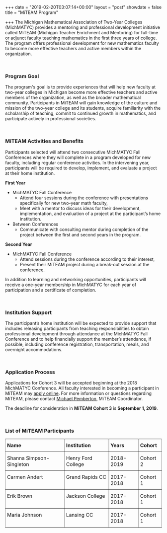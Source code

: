 +++
date = "2019-02-20T03:07:14+00:00"
layout = "post"
showdate = false
title = "MiTEAM Program"

+++
The Michigan Mathematical Association of Two-Year Colleges (MichMATYC) provides a mentoring and professional development initiative called MiTEAM (Michigan Teacher Enrichment and Mentoring) for full-time or adjunct faculty teaching mathematics in the first three years of college. The program offers professional development for new mathematics faculty to become more effective teachers and active members within the organization.

</br>

### Program Goal

The program's goal is to provide experiences that will help new faculty at two-year colleges in Michigan become more effective teachers and active members of the organization, as well as the broader mathematical community. Participants in MiTEAM will gain knowledge of the culture and mission of the two-year college and its students, acquire familiarity with the scholarship of teaching, commit to continued growth in mathematics, and participate actively in professional societies.

</br>

### MiTEAM Activities and Benefits

Participants selected will attend two consecutive MichMATYC Fall Conferences where they will complete in a program developed for new faculty, including regular conference activities. In the intervening year, participants will be required to develop, implement, and evaluate a project at their home institution.

**First Year**

* MichMATYC Fall Conference
  * Attend four sessions during the conference with presentations specifically for new two-year math faculty,
  * Meet with a mentor to discuss ideas for their development, implementation, and evaluation of a project at the participant’s home institution.
* Between Conferences
  * Communicate with consulting mentor during completion of the project between the first and second years in the program.

**Second Year**

* MichMATYC Fall Conference
  * Attend sessions during the conference according to their interest,
  * Present their MiTEAM project during a break-out session at the conference.

In addition to learning and networking opportunities, participants will receive a one-year membership in MichMATYC for each year of participation and a certificate of completion.

</br>

### Institution Support

The participant’s home institution will be expected to provide support that includes releasing participants from teaching responsibilities to obtain professional development through attendance at the MichMATYC Fall Conference and to help financially support the member’s attendance, if possible, including conference registration, transportation, meals, and overnight accommodations.

</br>

### Application Process

Applications for Cohort 3 will be accepted beginning at the 2018 MichMATYC Conference. All faculty interested in becoming a participant in MiTEAM may [apply online](http://bit.ly/MiTeam). For more information or questions regarding MiTEAM, please contact [Michael Pemberton](mailto:pembertm@lcc.edu), MiTEAM Coordinator.

The deadline for consideration in **MiTEAM Cohort 3** is **September 1, 2019**.

</br>

### List of MiTEAM Participants

<style type="text/css">
.tg  {border-collapse:collapse;border-spacing:0;}
.tg td{padding:10px 5px;border-style:solid;border-width:1px;overflow:hidden;word-break:normal;border-color:black;}
.tg th{font-weight:normal;padding:10px 5px;border-style:solid;border-width:1px;overflow:hidden;word-break:normal;border-color:black;}
.tg .tg-0pky{border-color:inherit;text-align:left;vertical-align:top}
</style>

<table class="tg">

<tr>
<th class="tg-0pky"><b>Name</b></th>
<th class="tg-0pky"><b>Institution</b></th>
<th class="tg-0pky"><b>Years</b></th>
<th class="tg-0pky"><b>Cohort</b></th>
</tr>

<tr>
<td class="tg-0pky">Shanna Simpson-Singleton</td>
<td class="tg-0pky">Henry Ford College</td>
<td class="tg-0pky">2018-2019</td>
<td class="tg-0pky">Cohort 2</td>
</tr>

<tr>
<td class="tg-0pky">Carmen Andert</td>
<td class="tg-0pky">Grand Rapids CC</td>
<td class="tg-0pky">2017-2018</td>
<td class="tg-0pky">Cohort 1</td>
</tr>

<tr>
<td class="tg-0pky">Erik Brown</td>
<td class="tg-0pky">Jackson College</td>
<td class="tg-0pky">2017-2018</td>
<td class="tg-0pky">Cohort 1</td>
</tr>

<tr>
<td class="tg-0pky">Maria Johnson</td>
<td class="tg-0pky">Lansing CC</td>
<td class="tg-0pky">2017-2018</td>
<td class="tg-0pky">Cohort 1</td>
</tr>

</table>
